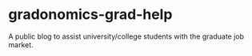 # gradonomics-grad-help
A public blog to assist university/college students with the graduate job market.
